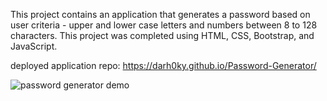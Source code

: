 This project contains an application that generates a password based on user criteria - upper and lower case letters and numbers between 8 to 128 characters. This project was completed using HTML, CSS, Bootstrap, and JavaScript.

deployed application repo: https://darh0ky.github.io/Password-Generator/

![password generator demo](Pwd.Gen.PNG)
